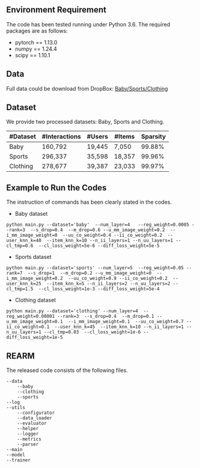 ## Environment Requirement

The code has been tested running under Python 3.6. The required packages are as follows:

* pytorch == 1.13.0
* numpy == 1.24.4
* scipy == 1.10.1
## Data
Full data could be download from DropBox: [Baby/Sports/Clothing](https://www.dropbox.com/scl/fo/ok1bso1v2gral5i3bq39p/h?rlkey=qtph647lid3d16mulv5rwvje6&dl=0)  

## Dataset

We provide two processed datasets: Baby, Sports and Clothing.

| #Dataset   | #Interactions | #Users|#Items|Sparsity|
|  ----  | ----  | ----  |----  |----  |
|Baby|160,792|19,445|7,050|99.88%|
|Sports|296,337|35,598|18,357|99.96%|
|Clothing|278,677|39,387|23,033|99.97%|

## Example to Run the Codes

The instruction of commands has been clearly stated in the codes.

* Baby dataset
```
python main.py --dataset='baby'  --num_layer=4   --reg_weight=0.0005 --rank=3  --s_drop=0.4  --m_drop=0.6 --u_mm_image_weight=0.2  --i_mm_image_weight=0  --uu_co_weight=0.4 --ii_co_weight=0.2  --user_knn_k=40  --item_knn_k=10 --n_ii_layers=1 --n_uu_layers=1 --cl_tmp=0.6  --cl_loss_weight=5e-6 --diff_loss_weight=5e-5
```

* Sports dataset

```
python main.py --dataset='sports' --num_layer=5  --reg_weight=0.05 --rank=7  --s_drop=1  --m_drop=0.2 --u_mm_image_weight=0  --i_mm_image_weight=0.2  --uu_co_weight=0.9 --ii_co_weight=0.2  --user_knn_k=25  --item_knn_k=5 --n_ii_layers=2 --n_uu_layers=2 --cl_tmp=1.5  --cl_loss_weight=1e-3 --diff_loss_weight=5e-4
```

* Clothing dataset

```
python main.py --dataset='clothing' --num_layer=4  --reg_weight=0.00001 --rank=3  --s_drop=0.4  --m_drop=0.1 --u_mm_image_weight=0.1  --i_mm_image_weight=0.1  --uu_co_weight=0.7 --ii_co_weight=0.1  --user_knn_k=45  --item_knn_k=10 --n_ii_layers=1 --n_uu_layers=1 --cl_tmp=0.03  --cl_loss_weight=1e-6 --diff_loss_weight=1e-5
```






## REARM
The released code consists of the following files.
```
--data
    --baby
    --clothing
    --sports
--log
--utils
    --configurator
    --data_loader
    --evaluator
    --helper
    --logger
    --metrics
    --parser              
--main
--model
--trainer
```
